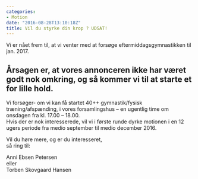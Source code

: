 ```yaml
---
categories:
- Motion
date: "2016-08-28T13:10:18Z"
title: Vil du styrke din krop ? UDSAT!
---
```


Vi er nået frem til, at vi venter med at forsøge eftermiddagsgymnastikken til jan. 2017.

Årsagen er, at vores annonceren ikke har været godt nok omkring, og så kommer vi til at starte et for lille hold.
---

Vi forsøger- om vi kan få startet 40++ gymnastik/fysisk træning/afspænding, i vores forsamlingshus – en ugentlig time om onsdagen fra kl. 17.00 – 18.00.  
Hvis der er nok interesserede, vil vi i første runde dyrke motionen i en 12 ugers periode fra medio september til medio december 2016.

Vil du høre mere, og er du interesseret,  
så ring til:

Anni Ebsen Petersen  
eller  
Torben Skovgaard Hansen